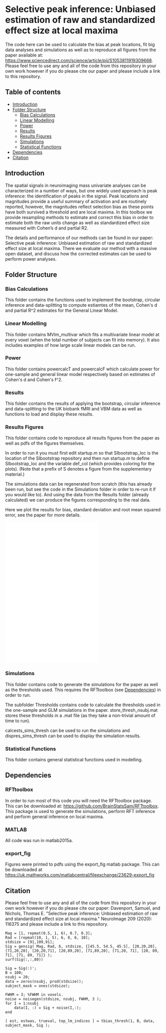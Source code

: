 # Selective peak inference: Unbiased estimation of raw and standardized effect size at local maxima
The code here can be used to calculate the bias at peak locations, fit big data analyses and simulations as well as to 
reproduce all figures from the paper available at: https://www.sciencedirect.com/science/article/pii/S1053811919309668.
Please feel free to use any and all of the code from this repository in your own work
however if you do please cite our paper and please include a link to this repository.


## Table of contents
* [Introduction](#introduction)
* [Folder Structure](#folderstruct)
    * [Bias Calculations](#biascalcs)
    * [Linear Modelling](#linmod)
    * [Power](#power)
    * [Results](#results)
    * [Results Figures](#resfigs)
    * [Simulations](#sims)
    * [Statistical Functions](#statfns)
* [Dependencies](#dependencies)
* [Citation](#cite)

## Introduction <a name="introduction"></a>
The spatial signals in neuroimaging mass univariate analyses can be characterized 
in a number of ways, but one widely used approach is peak inference: the 
identification of peaks in the signal. Peak locations and magnitudes provide 
a useful summary of activation and are routinely reported, however, the 
magnitudes reflect selection bias as these points have both survived a threshold 
and are local maxima. In this toolbox we provide resampling methods 
to estimate and correct this bias in order to estimate both the raw units 
change as well as standardized effect size measured with Cohen’s d and 
partial R2. 

The details and performance of our methods can be found in our paper:
Selective peak inference: Unbiased estimation of raw and standardized effect size at local maxima.
There we evaluate our method with a massive open dataset, and discuss 
how the corrected estimates can be used to perform power analyses.

## Folder Structure <a name="folderstruct"></a>

### Bias Calculations <a name="biascalcs"></a>

This folder contains the functions used to implement the bootstrap, 
circular inference and data-splitting to compute estiamtes of the mean, 
Cohen's d and partial R^2 estimates for the General Linear Model.

### Linear Modelling <a name="linmod"></a>
This folder contains MVlm_multivar which fits a multivariate linear model 
at every voxel (when the total number of subjects can fit into memory). 
It also includes examples of how large scale linear models can be run.

### Power <a name="power"></a>
This folder contains powercalcT and powercalcF which calculate power for
one-sample and general linear model respectively based on estimates of 
Cohen's d and Cohen's f^2.

### Results <a name="results"></a>
This folder contains the results of applying the bootstrap, 
circular inference and data-splitting to the UK biobank fMRI and VBM data
as well as functions to load and display these results.

### Results Figures <a name="resfigs"></a>
This folder contains code to reproduce all results figures from the paper 
as well as pdfs of the figures themselves. 

In order to run it you must first edit startup.m so that SIbootstrap_loc 
is the location of the SIbootstrap repository and then run startup.m to 
define SIbootstrap_loc and the variable def_col (which provides coloring 
for the plots). (Note that a prefix of S denotes a figure from the 
supplementary material.)

The simulations data can be regenerated from scratch (this has already been 
run, but see the code in the Simulations folder in order to re-run it if 
you would like to). And using the data from the Results folder (already 
calculated) we can produce the figures corresponding to the real data.

Here we plot the results for bias, standard deviation and root mean squared error, see the paper for more details. 

![alt tag](Results_Figures/Figures_9_11_13_S3/Figure_11_bias.pdf)
![alt tag](Results_Figures/Figures_9_11_13_S3/Figure_11_std.pdf)
![alt tag](Results_Figures/Figures_9_11_13_S3/Figure_11_rmse.pdf)

### Simulations <a name="sims"></a>
This folder contains code to generate the simulations for the paper as well
as the thresholds used. This requires the RFTtoolbox (see [Dependencies](#rftbox))
in order to run.

The subfolder Thresholds contains code to calculate the thresholds used in 
the one-sample and GLM simulations in the paper. store_thresh_nsubj.mat
stores these thresholds in a .mat file (as they take a non-trivial amount 
of time to run).

calcests_sims_thresh can be used to run the simulations and 
dispres_sims_thresh can be used to display the simulation results.

### Statistical Functions <a name="statfns"></a>
This folder contains general statistical functions used in modelling.

## Dependencies <a name="dependencies"></a>

### RFTtoolbox <a name="rftbox"></a>
In order to run most of this code you will need the RFTtoolbox package.  
This can be downloaded at: https://github.com/BrainStatsSam/RFTtoolbox.
This package is used to generate the simulations, perform RFT inference 
and perform general inference on local maxima.

### MATLAB
All code was run in matlab2015a.

### export_fig
Figures were printed to pdfs using the export_fig matlab package. This can be 
downloaded at https://uk.mathworks.com/matlabcentral/fileexchange/23629-export_fig

## Citation <a name="dependencies"></a>
Please feel free to use any and all of the code from this repository in your own work
however if you do please cite our paper:
Davenport, Samuel, and Nichols, Thomas E. "Selective peak inference: Unbiased estimation of raw and standardized effect size at local maxima." NeuroImage 209 (2020): 116375
and please include a link to this repository.


```
Mag = [1, repmat(0.5, 1, 6), 0.7, 0.3];
Rad = [repmat(10, 1, 5), 6, 8, 6, 10];
stdsize = [91,109,91];
Sig = gensig( Mag, Rad, 6, stdsize, {[45.5, 54.5, 45.5], [20,20,20], [71,20,20], [20,20,71], [20,89,20], [71,89,20], [71,20, 71], [20, 89, 71], [71, 89, 71]} );
surf(Sig(:,:,80))
```

```
Sig = Sig(:)';
B = 100;
nsubj = 20;
data = zeros(nsubj, prod(stdsize));
subject_mask = ones(stdsize);

FWHM = 3; %FWHM in voxels.
noise = noisegen(stdsize, nsubj, FWHM, 3 );
for I = 1:nsubj
    data(I, :) = Sig + noise(I,:);
end

[ est, estwas, trueval, top_lm_indices ] = tbias_thresh(1, B, data, subject_mask, Sig );
```
